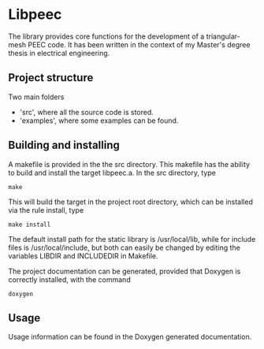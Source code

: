 Libpeec
=======

The library provides core functions for the development of a
triangular-mesh PEEC code.
It has been written in the context of my Master's degree thesis in electrical
engineering.

Project structure
-----------------
Two main folders

* 'src', where all the source code is stored.
* 'examples', where some examples can be found.

Building and installing
-----------------------

A makefile is provided in the the src directory. This makefile has the
ability to build and install the target libpeec.a. In the src directory, type

	make

This will build the target in the project root directory, which can be installed
via the rule install, type

	make install

The default install path for the static library is /usr/local/lib, while
for include files is /usr/local/include, but both can easily be changed by
editing the variables LIBDIR and INCLUDEDIR in Makefile.

The project documentation can be generated, provided that Doxygen is correctly
installed, with the command

	doxygen

Usage
-----

Usage information can be found in the Doxygen generated documentation.
